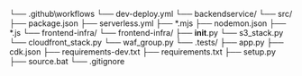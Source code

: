 └── .github\workflows
    └── dev-deploy.yml
└── backendservice/
    └── src/
    ├── package.json
    ├── serverless.yml
    ├── *.mjs
    ├── nodemon.json
    ├── *.js
└── frontend-infra/
    └── frontend-infra/
        ├── __init__.py
        └── s3_stack.py
        └── cloudfront_stack.py
        └── waf_group.py
    └── .tests/
    ├── app.py
    ├── cdk.json
    ├── requirements-dev.txt
    ├── requirements.txt
    ├── setup.py
    ├── source.bat
└── .gitignore